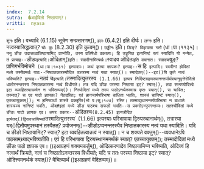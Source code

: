 ```yaml
---
index:  7.2.14
sutra:  �आईदितो निष्ठायाम्?।
vritti:  nyasa
---
```


`शूनः` इति। वच्यादि (6.1.15) सूत्रेण सम्प्रसारणम्(), `हलः` (6.4.2) इति दीर्घः। `लग्नः` इति। नत्वस्यासिद्धत्वात्? `चोः कुः` (8.2.30) इति कुत्वम्()। `उड्डीनः` इति। `ङिङ्? विहायसा गतौ` (धा।पा।११३५)। 
`ननु ङीङ उदात्तत्वान्निष्ठायामिट् प्राप्नोति, तस्य प्रतिषेधो वक्तव्यः; हि उड्डयित इत्यनिष्टं रूपं स्यादिति यो मन्येत, तं प्रत्याह--`ङीङः` इत्यादि। `ओदिताम्()` इति। स्वादीनामित्यर्थः। `स्वादय ओदितः` इति वचनात। स्वादयः `षूङ्? प्राणिगर्भविमोचने` (धा।पा।१०३१) इत्यादयः। कथं कृत्वा ज्ञापकः? इत्याह--`स हि` इत्यादि। स्वदीनां ह्रोदितां मध्ये तस्यैवमर्थः पाठः--निष्ठातकारस्यौदित उत्तरस्य नत्वं यथा स्यात्()। स्यादेतत्()--इट()पि कृते नत्वं भविष्यति? इत्याह--`नतवं च` इत्यादि। `तस्मादित्युत्तरस्य` (1.1.66) इत्यत्र निर्दिष्टग्रहणस्यानन्तर्यार्थस्यानुवृत्तेरोदितो धातोरनन्तरस्य निष्ठातकारस्य नत्वं विधीयते। तत्र यदि ङीङ परस्या निष्ठाया इट्? स्यात्(), तदा सत्यप्योदित्त्वे इटा व्यवहितत्वान्नत्वेन न भवितव्यम्()। नित्योदितां मध्ये तस्य पाठोऽनर्थकत्वान्न कृतः स्यात्(), स चास्ति; तस्मात्? स एव पाठो ज्ञापकः? नैतदस्ति; एवं ह्रानन्तर्यपरिभाषा बाधिता भवति, शास्त्रं चानिष्टं स्यात्(), एतच्चायुक्तम्(); न ह्रनिष्टार्था शास्त्रे प्रक्लृप्ति(भो प।सू।१०७) रस्ति। तस्माद्यथानन्तर्यपरिभाषा न बाध्यते शास्त्रञ्च नानिष्टं भवति, ओद#इतां मध्ये ङीङ पाठश्च सफलो भवति--स प्रकरोऽभ्युपगन्तव्यः। ततश्चौदितां मध्ये ङीङः पाटो ज्ञापक एव। अपरः प्रकारः--`ओदितश्च` (8.2.45) इत्यत्रौदित इत्येतद्()द्विरावत्र्तयिष्यते `तस्मादित्युत्तरस्य` (1.1.66) इत्यस्याः परिभाषाया द्विरुपस्थानार्थम्(), तत्रास्या यद्()द्वितौयमुपस्थानं तस्यैतत्? प्रयोजनम्()--ङीङोऽप्यनन्तरस्यैव निष्ठातकारस्य नत्वं यथा स्यादिति। यदि च ङीङो निष्ठायामिट्? स्यात्? इटा व्यवहितत्वान्नत्वं न स्यात्()। न च शक्यते वक्तुम्()--व्यवधानेऽपि पाठसामथ्र्याद्भविष्यतीति। एवं हि परिभाषाया द्विरुपस्थानमनर्थकं स्यात्? एतच्चायुक्तम्(); तस्मादोदितां मध्ये ङीङः पाठो ज्ञापक एव। 
()इआग्रहणं शक्यमकर्तुम्(), ओदित्करणादेव निष्ठायामिण्न भविष्यति, ओदित्त्वं हि नत्वार्थं क्रियते, नत्वं च निष्ठातोऽनन्तरस्य विधीयते; यदि च ततः परस्या निष्ठाया इट्? स्यात्? ओदित्त्वमनर्थकं स्यात्()? वैचित्र्यार्थं ()इआग्रहणं वेदितव्यम्()॥
